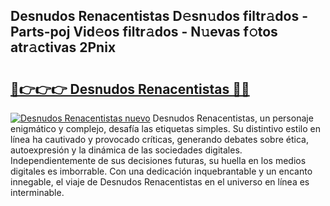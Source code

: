 ## Desnudos Renacentistas D𝚎sn𝚞dos filtr𝚊dos - Parts-poj Vid𝚎os filtr𝚊dos - N𝚞evas f𝚘tos atr𝚊ctivas 2Pnix

# <h2><a href="http://mbbtsn.tromn.icu/?c=Desnudos+Renacentistas">🔗👉👉👉 Desnudos Renacentistas 🔗🔗</a></h2>

[![Desnudos Renacentistas nuevo](https://i.imgur.com/pEAQMta.gif)](http://mbbtsn.tromn.icu/?c=Desnudos+Renacentistas)
Desnudos Renacentistas, un personaje enigmático y complejo, desafía las etiquetas simples. Su distintivo estilo en línea ha cautivado y provocado críticas, generando debates sobre ética, autoexpresión y la dinámica de las sociedades digitales. Independientemente de sus decisiones futuras, su huella en los medios digitales es imborrable. Con una dedicación inquebrantable y un encanto innegable, el viaje de Desnudos Renacentistas en el universo en línea es interminable.
